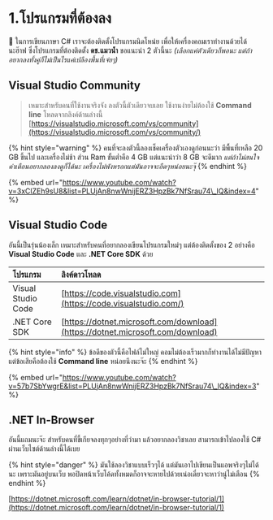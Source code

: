 # 1.โปรแกรมที่ต้องลง

💬 ในการเขียนภาษา C\# เราจะต้องติดตั้งโปรแกรมนิดโหน่ย เพื่อให้เครื่องคอมเราทำงานด้วยได้นะฮ๊าฟ ซึ่งโปรแกรมที่ต้องติดตั้ง **ดช.แมวน้ำ** ขอแนะนำ 2 ตัวนี้นะ _\(เลือกแค่ตัวเดียวก็พอนะ แต่ถ้าอยากลงทั้งคู่ก็ไม่เป็นไรแค่เปลืองพื้นที่เจ๋ยๆ\)_

## Visual Studio Community

> เหมาะสำหรับคนที่ใช้งานจริงจัง ลงตัวนี้ตัวเดียวจบเลย ใช้งานง่ายไม่ต้องใช้ **Command line** โหลดจากลิงค์ด้านล่างนี้ [https://visualstudio.microsoft.com/vs/community](https://visualstudio.microsoft.com/vs/community/)

{% hint style="warning" %}
คนที่จะลงตัวนี้ลองเช็คเครื่องตัวเองดูก่อนนะว่า มีพื้นที่เหลือ 20 GB ขึ้นไป และเครื่องไม่ช้า ส่วน Ram ขั้นต่ำคือ 4 GB แต่แนะนำว่า 8 GB จะดีมาก _แต่ถ้าไม่สนใจคำเตือนอยากลองลงดูก็ได้นะ เครื่องไม่พังหรอกแต่มันอาจจะอืดๆหน่อยนะจุ๊_
{% endhint %}

{% embed url="https://www.youtube.com/watch?v=3xClZEh9sU8&list=PLUjAn8nwWnijERZ3HpzBk7NfSrau74\_lQ&index=4" %}

## Visual Studio Code

อันนี้เป็นรุ่นน้องเล็ก เหมาะสำหรับคนที่อยากลองเขียนโปรแกรมใหม่ๆ แต่ต้องติดตั้งของ 2 อย่างคือ **Visual Studio Code** และ **.NET Core SDK** ด้วย

| โปรแกรม | ลิงค์ดาวโหลด |
| :--- | :--- |
| Visual Studio Code | [https://code.visualstudio.com](https://code.visualstudio.com/) |
| .NET Core SDK | [https://dotnet.microsoft.com/download](https://dotnet.microsoft.com/download) |

{% hint style="info" %}
ข้อดีของตัวนี้คือไฟล์ไม่ใหญ่ คอมไม่ต้องเร็วมากก็ทำงานได้ไม่มีปัญหา แต่ข้อเสียคือต้องใช้ **Command line** หน่อยนึงนะจ๊ะ
{% endhint %}

{% embed url="https://www.youtube.com/watch?v=57b7SbYwgrE&list=PLUjAn8nwWnijERZ3HpzBk7NfSrau74\_lQ&index=3" %}

## .NET In-Browser

อันนี้แถมนะจ๊ะ สำหรับคนที่ขี้เกียจลงทุกๆอย่างที่ว่ามา แล้วอยากลองวิชาเลย สามารถเข้าไปลองใช้ C\# ผ่านเว็บไซต์ด้านล่างนี้ได้เบย

{% hint style="danger" %}
มันใช้ลองวิชาแบบเร็วๆได้ แต่มันเอาไปเขียนเป็นแอพจริงๆไม่ได้นะ เพราะมันอยู่บนเว็บ พอปิดหน้าเว็บโค้ดทั้งหมดก็อาจจะหายไปด้วยเน่อเดี๋ยวจะหาว่านู๋ไม่เตือน
{% endhint %}

[https://dotnet.microsoft.com/learn/dotnet/in-browser-tutorial/1](https://dotnet.microsoft.com/learn/dotnet/in-browser-tutorial/1)

